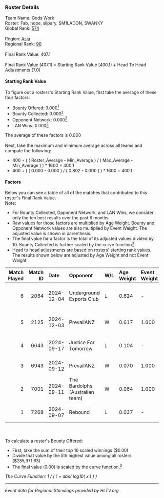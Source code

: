 ### Roster Details<br />
Team Name: Gods Work<br />
Roster: Fab, nope, slipary, SM1LADON, SWANKY<br />
Global Rank: [574](../../standings_global_2025_02_28.md)<br />
<br />
Region: [Asia]( ../../standings_asia_2025_02_28.md)<br />
Regional Rank: [90]( ../../standings_asia_2025_02_28.md)<br />
<br />
Final Rank Value:  407.1<br />
<br />
Final Rank Value (407.1) = Starting Rank Value (400.1) + Head To Head Adjustments (7.0)<br />

#### Starting Rank Value<br />
To figure out a rosters's Starting Rank Value, first take the average of these four factors:<br />
- Bounty Offered: 0.000[<sup>1</sup>](#table2)
- Bounty Collected: 0.000[<sup>2</sup>](#table1)
- Opponent Network: 0.000[<sup>2</sup>](#table1)
- LAN Wins: 0.000[<sup>2</sup>](#table1)

The average of these factors is 0.000<br />
<br />
Next, take the maximum and minimum average across all teams and compute the following:<br />
- 400 + ( ( Roster_Average - Min_Average ) / ( Max_Average - Min_Average ) ) * 1600 = 400.1
- 400 + ( ( 0.000 - 0.000 ) / ( 0.802 - 0.000 ) ) * 1600 = 400.1


#### Factors<br />
Below you can see a table of all of the matches that contributed to this roster's Final Rank Value.<br />
Note:<br />

- For Bounty Collected, Opponent Network, and LAN Wins, we consider only the ten best results over the past 6 months.
- Raw values for those factors are multiplied by Age Weight. Bounty and Opponent Network values are also multiplied by Event Weight. The adjusted value is shown in parenthesis.
- The final value for a factor is the total of its adjusted values divided by 10. Bounty Collected is further scaled by the curve function[<sup>3</sup>](#curveFunction)
- Head to head adjustments are based on rosters' starting rank values. The results shown below are adjusted by Age Weight and not Event Weight
<span id="table1"></span><br />


| Match Played | Match ID | Date       | Opponent                        | W/L | Age Weight | Event Weight | Bounty Collected | Opponent Network | LAN Wins  | H2H Adj. | Roster                               |
| -: | -: | :- | :- | :- | :- | :- | :- | :- | :- | -: | :- |
|            6 |     2064 | 2024-12-04 | Underground Esports Club        | L   | 0.624      | -            | -                | -                | -         |    -3.52 | Fab, nope, slipary, SM1LADON, SWANKY |
|            5 |     2125 | 2024-12-03 | PrevailANZ                      | W   | 0.617      | 1.000        | 0.000 (0.000)    | 0.003 (0.002)    | 0 (0.000) |     9.34 | Fab, nope, slipary, SM1LADON, SWANKY |
|            4 |     6643 | 2024-09-17 | Justice For Tomorrow            | L   | 0.104      | -            | -                | -                | -         |    -0.53 | Fab, lazah, nibke, nope, slipary     |
|            3 |     6943 | 2024-09-12 | PrevailANZ                      | W   | 0.070      | 1.000        | 0.000 (0.000)    | 0.003 (0.000)    | 0 (0.000) |     1.11 | Fab, lazah, nibke, nope, SWANKY      |
|            2 |     7001 | 2024-09-11 | The Bardolphs (Australian team) | W   | 0.064      | 1.000        | 0.000 (0.000)    | 0.000 (0.000)    | 0 (0.000) |     1.01 | Fab, lazah, nibke, nope, SWANKY      |
|            1 |     7268 | 2024-09-07 | Rebound                         | L   | 0.037      | -            | -                | -                | -         |    -0.41 | Fab, lazah, nibke, nope, SWANKY      |

<br />
<span id="table2"></span><br />
To calculate a roster's Bounty Offered:<br />

- First, take the sum of their top 10 scaled winnings ($0.00)
- Divide that value by the 5th highest value among all rosters ($285,971.63)
- The final value (0.00) is scaled by the curve function.[<sup>3</sup>](#curveFunction)

<span id="curveFunction"></span>_The Curve Function: 1 / ( 1 + abs( log10( x ) ) )_<br />

---
_Event data for Regional Standings provided by HLTV.org_<br />
